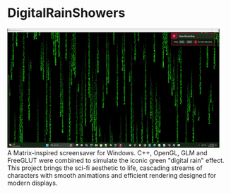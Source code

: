 # DigitalRainShowers
![DigitalRainShowers](DigitalRainShowers.gif)  
A Matrix-inspired screensaver for Windows. C++, OpenGL, GLM and FreeGLUT were combined to simulate the iconic green "digital rain" effect.  
This project brings the sci-fi aesthetic to life, cascading streams of characters with smooth animations and efficient rendering designed for modern displays.
